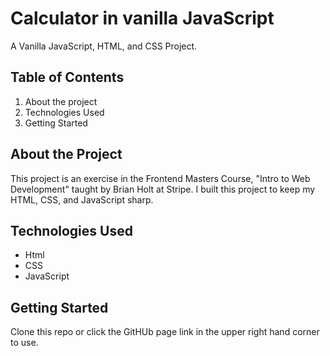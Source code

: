 # Calculator in vanilla JavaScript

A Vanilla JavaScript, HTML, and CSS Project.

## Table of Contents

1. About the project
2. Technologies Used
3. Getting Started

## About the Project

This project is an exercise in the Frontend Masters Course, "Intro to Web Development" taught by Brian Holt at Stripe. I built this project to keep my HTML, CSS, and JavaScript sharp. 

## Technologies Used

- Html
- CSS
- JavaScript

## Getting Started

Clone this repo or click the GitHUb page link in the upper right hand corner to use.
